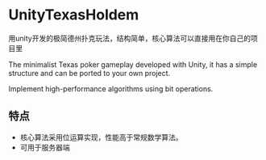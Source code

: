 # UnityTexasHoldem
用unity开发的极简德州扑克玩法，结构简单，核心算法可以直接用在你自己的项目里

The minimalist Texas poker gameplay developed with Unity, it has a simple structure and can be ported to your own project. 

Implement high-performance algorithms using bit operations.
## 特点
* 核心算法采用位运算实现，性能高于常规数学算法。
* 可用于服务器端
